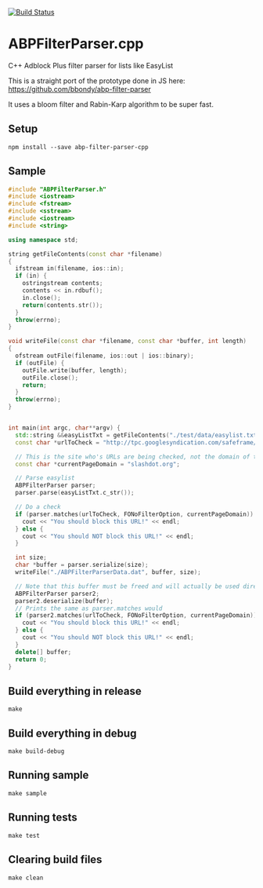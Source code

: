 [![Build Status](https://travis-ci.org/bbondy/abp-filter-parser-cpp.svg?branch=master)](https://travis-ci.org/bbondy/abp-filter-parser-cpp)

# ABPFilterParser.cpp

C++ Adblock Plus filter parser for lists like EasyList

This is a straight port of the prototype done in JS here:
https://github.com/bbondy/abp-filter-parser

It uses a bloom filter and Rabin-Karp algorithm to be super fast.

## Setup

```
npm install --save abp-filter-parser-cpp
```


## Sample

```c++
#include "ABPFilterParser.h"
#include <iostream>
#include <fstream>
#include <sstream>
#include <iostream>
#include <string>

using namespace std;

string getFileContents(const char *filename)
{
  ifstream in(filename, ios::in);
  if (in) {
    ostringstream contents;
    contents << in.rdbuf();
    in.close();
    return(contents.str());
  }
  throw(errno);
}

void writeFile(const char *filename, const char *buffer, int length)
{
  ofstream outFile(filename, ios::out | ios::binary);
  if (outFile) {
    outFile.write(buffer, length);
    outFile.close();
    return;
  }
  throw(errno);
}


int main(int argc, char**argv) {
  std::string &&easyListTxt = getFileContents("./test/data/easylist.txt");
  const char *urlToCheck = "http://tpc.googlesyndication.com/safeframe/1-0-2/html/container.html";

  // This is the site who's URLs are being checked, not the domain of the URL being checked.
  const char *currentPageDomain = "slashdot.org";

  // Parse easylist
  ABPFilterParser parser;
  parser.parse(easyListTxt.c_str());

  // Do a check
  if (parser.matches(urlToCheck, FONoFilterOption, currentPageDomain)) {
    cout << "You should block this URL!" << endl;
  } else {
    cout << "You should NOT block this URL!" << endl;
  }

  int size;
  char *buffer = parser.serialize(size);
  writeFile("./ABPFilterParserData.dat", buffer, size);

  // Note that this buffer must be freed and will actually be used directly by the deserializer.
  ABPFilterParser parser2;
  parser2.deserialize(buffer);
  // Prints the same as parser.matches would
  if (parser2.matches(urlToCheck, FONoFilterOption, currentPageDomain)) {
    cout << "You should block this URL!" << endl;
  } else {
    cout << "You should NOT block this URL!" << endl;
  }
  delete[] buffer;
  return 0;
}
```
## Build everything in release

```
make
```

## Build everything in debug

```
make build-debug
```

## Running sample

```
make sample
```

## Running tests

```
make test
```

## Clearing build files
```
make clean
```
